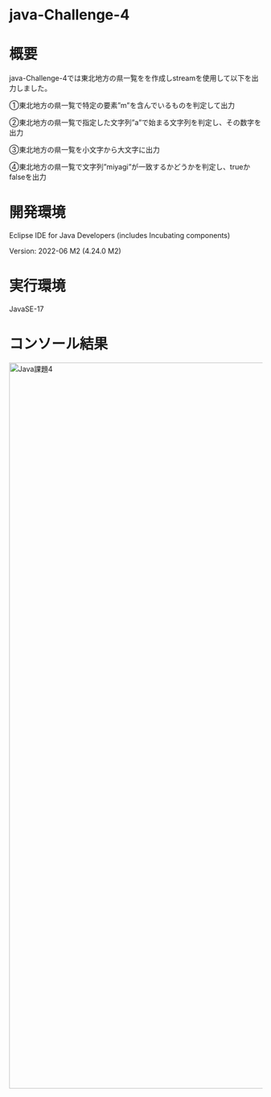# java-Challenge-4

# 概要
java-Challenge-4では東北地方の県一覧をを作成しstreamを使用して以下を出力しました。

①東北地方の県一覧で特定の要素”m”を含んでいるものを判定して出力

②東北地方の県一覧で指定した文字列”a”で始まる文字列を判定し、その数字を出力

③東北地方の県一覧を小文字から大文字に出力

④東北地方の県一覧で文字列”miyagi”が一致するかどうかを判定し、trueかfalseを出力

# 開発環境
Eclipse IDE for Java Developers (includes Incubating components)

Version: 2022-06 M2 (4.24.0 M2)

# 実行環境
JavaSE-17

# コンソール結果
<img width="1440" alt="Java課題4" src="https://user-images.githubusercontent.com/90845405/182647859-b01f47ad-5e22-4c8e-960d-0a42ffd10fda.png">

